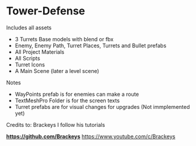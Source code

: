 # Tower-Defense

Includes all assets
- 3 Turrets Base models with blend or fbx
- Enemy, Enemy Path, Turret Places, Turrets and Bullet prefabs
- All Project Materials
- All Scripts
- Turret Icons
- A Main Scene (later a level scene)


Notes
- WayPoints prefab is for enemies can make a route
- TextMeshPro Folder is for the screen texts
- Turret prefabs are for visual changes for upgrades (Not immplemented yet)

Credits to: Brackeys
I follow his tutorials


**https://github.com/Brackeys**
https://www.youtube.com/c/Brackeys

